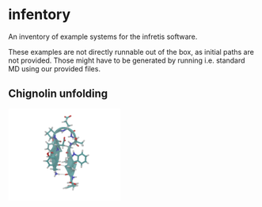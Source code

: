 # infentory
An inventory of example systems for the infretis software.

These examples are not directly runnable out of the box, as initial paths are not provided. Those might have to be generated by running i.e. standard MD using our provided files. 

## Chignolin unfolding
<p>
<img src="/chignolin/movie.gif" width="45%" height="45%">
</p>
